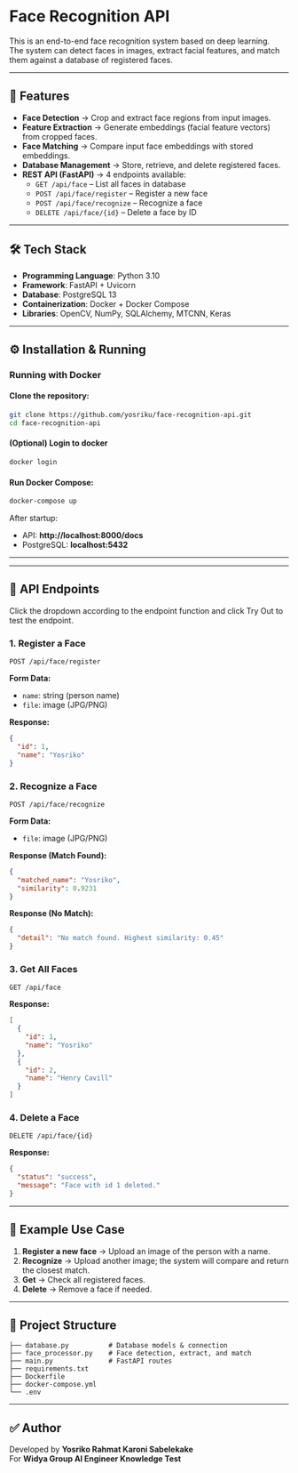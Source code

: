 # Face Recognition API 

This is an end-to-end face recognition system based on deep learning.  
The system can detect faces in images, extract facial features, and match them against a database of registered faces.

---

## 🚀 Features
- **Face Detection** → Crop and extract face regions from input images.  
- **Feature Extraction** → Generate embeddings (facial feature vectors) from cropped faces.  
- **Face Matching** → Compare input face embeddings with stored embeddings.  
- **Database Management** → Store, retrieve, and delete registered faces.  
- **REST API (FastAPI)** → 4 endpoints available:
  - `GET /api/face` – List all faces in database  
  - `POST /api/face/register` – Register a new face  
  - `POST /api/face/recognize` – Recognize a face  
  - `DELETE /api/face/{id}` – Delete a face by ID

---

## 🛠️ Tech Stack
- **Programming Language**: Python 3.10  
- **Framework**: FastAPI + Uvicorn  
- **Database**: PostgreSQL 13  
- **Containerization**: Docker + Docker Compose  
- **Libraries**: OpenCV, NumPy, SQLAlchemy, MTCNN, Keras

---

## ⚙️ Installation & Running

### **Running with Docker**

#### Clone the repository:
```bash
git clone https://github.com/yosriku/face-recognition-api.git
cd face-recognition-api
```

#### (Optional) Login to docker
```bash
docker login
```

#### Run Docker Compose:
```bash
docker-compose up
```

After startup:
- API: **http://localhost:8000/docs**  
- PostgreSQL: **localhost:5432**  

---

---

## 🔗 API Endpoints

Click the dropdown according to the endpoint function and click Try Out to test the endpoint.

### 1. **Register a Face**
`POST /api/face/register`

**Form Data:**
- `name`: string (person name)
- `file`: image (JPG/PNG)

**Response:**
```json
{
  "id": 1,
  "name": "Yosriko"
}
```

### 2. **Recognize a Face**
`POST /api/face/recognize`

**Form Data:**
- `file`: image (JPG/PNG)

**Response (Match Found):**
```json
{
  "matched_name": "Yosriko",
  "similarity": 0.9231
}
```

**Response (No Match):**
```json
{
  "detail": "No match found. Highest similarity: 0.45"
}
```

### 3. **Get All Faces**
`GET /api/face`

**Response:**
```json
[
  {
    "id": 1,
    "name": "Yosriko"
  },
  {
    "id": 2,
    "name": "Henry Cavill"
  }
]
```

### 4. **Delete a Face**
`DELETE /api/face/{id}`

**Response:**
```json
{
  "status": "success",
  "message": "Face with id 1 deleted."
}
```

---

## 🧪 Example Use Case

1. **Register a new face** → Upload an image of the person with a name.  
2. **Recognize** → Upload another image; the system will compare and return the closest match.  
3. **Get** → Check all registered faces.  
4. **Delete** → Remove a face if needed.

---

## 📂 Project Structure

```
├── database.py          # Database models & connection
├── face_processor.py    # Face detection, extract, and match
├── main.py              # FastAPI routes
├── requirements.txt
├── Dockerfile
├── docker-compose.yml
└── .env
```

---

## ✅ Author
Developed by **Yosriko Rahmat Karoni Sabelekake**  
For **Widya Group AI Engineer Knowledge Test**

